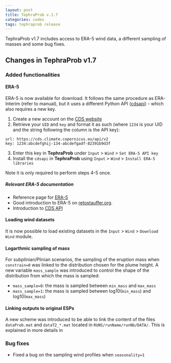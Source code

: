 ```yaml
---
layout: post
title: TephraProb v.1.7
categories: codes
tags: tephraprob release
---
```


TephraProb v1.7 includes access to ERA-5 wind data, a different sampling of masses and some bug fixes.

## Changes in TephraProb v1.7
### Added functionalities

#### ERA-5
ERA-5 is now available for download. It follows the same procedure as ERA-Interim (refer to manual), but it uses a different Python API ([cdsapi](https://pypi.org/project/cdsapi/#files)) - which also requires a new key. 
1. Create a new account on the [CDS website](https://cds.climate.copernicus.eu/user/register?destination=/drupal_auth_check)
2. Retrieve your `UID` and `key` and format it as such (where `1234` is your UID and the string following the column is the API key):
```
url: https://cds.climate.copernicus.eu/api/v2
key: 1234:abcdefghij-134-abcdefgadf-82391b9d3f
```
3. Enter this key in **TephraProb** under `Input` > `Wind` > `Set ERA-5 API key`
4. Install the `cdsapi` in **TephraProb** using `Input` > `Wind` > `Install ERA-5 libraries`

Note it is only required to perform steps 4-5 once.

##### Relevant ERA-5 documentation
- Reference page for [ERA-5](https://confluence.ecmwf.int/display/CKB/ERA5)
- Good introduction to ERA-5 on [retostauffer.org](https://retostauffer.org/code/Download-ERA5/).
- Introduction to [CDS API](https://cds.climate.copernicus.eu/api-how-to)


#### Loading wind datasets
It is now possible to load existing datasets in the `Input` > `Wind` > `Download Wind` module.

#### Logarthmic sampling of mass
For subplinian/Plinian scenarios, the sampling of the eruption mass when `constrain=0` was linked to the distribution chosen for the plume height. A new variable `mass_sample` was introduced to control the shape of the distribution from which the mass is sampled:
- `mass_sample=0`: the mass is sampled between `min_mass` and `max_mass`
- `mass_sample=1`: the mass is sampled between log10(`min_mass`) and log10(`max_mass`)

#### Linking outputs to original ESPs
A new scheme was introduced to be able to link the content of the files `dataProb.mat` and `dataT2_*.mat` located in `RUNS/runName/runNb/DATA/`. This is explained in more details in 

### Bug fixes
- Fixed a bug on the sampling wind profiles when `seasonality=1`